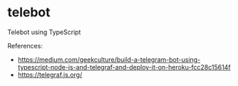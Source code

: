 # telebot
Telebot using TypeScript


References:

- https://medium.com/geekculture/build-a-telegram-bot-using-typescript-node-js-and-telegraf-and-deploy-it-on-heroku-fcc28c15614f
- https://telegraf.js.org/
